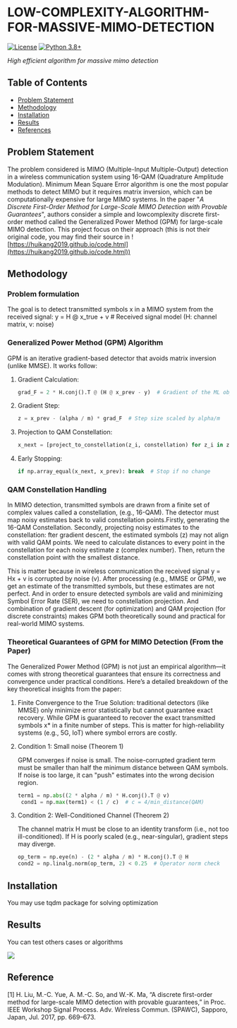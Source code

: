 # LOW-COMPLEXITY-ALGORITHM-FOR-MASSIVE-MIMO-DETECTION

[![License](https://img.shields.io/badge/license-MIT-blue.svg)](LICENSE)
[![Python 3.8+](https://img.shields.io/badge/python-3.8%2B-blue)](https://www.python.org/)

*High efficient algorithm for massive mimo detection*

## Table of Contents
- [Problem Statement](#problem-statement)
- [Methodology](#methodology)
- [Installation](#installation)
- [Results](#results)
- [References](#references)
## Problem Statement

The problem considered is MIMO (Multiple-Input Multiple-Output) detection in a wireless communication system using 16-QAM (Quadrature Amplitude Modulation). Minimum Mean Square Error algorithm is one the most popular methods to detect MIMO but it requires matrix inversion, which can be computationally expensive for large MIMO systems. In the paper "*A Discrete First-Order Method for Large-Scale MIMO Detection with Provable Guarantees*", authors consider a simple and lowcomplexity discrete first-order method called the Generalized Power Method (GPM) for large-scale MIMO detection. This project focus on their approach (this is not their original code, you may find their source in ![https://huikang2019.github.io/code.html](https://huikang2019.github.io/code.html))

## Methodology

### Problem formulation
The goal is to detect transmitted symbols x in a MIMO system from the received signal: y = H @ x_true + v  # Received signal model (H: channel matrix, v: noise)
### Generalized Power Method (GPM) Algorithm
GPM is an iterative gradient-based detector that avoids matrix inversion (unlike MMSE). It works follow:
1. Gradient Calculation:
   ```python
   grad_F = 2 * H.conj().T @ (H @ x_prev - y)  # Gradient of the ML objective
   ```
2. Gradient Step:
   ```python
   z = x_prev - (alpha / m) * grad_F  # Step size scaled by alpha/m
   ```
3. Projection to QAM Constellation:
   ```python
   x_next = [project_to_constellation(z_i, constellation) for z_i in z]  # Nearest QAM point
   ```
4. Early Stopping:
   ```python
   if np.array_equal(x_next, x_prev): break  # Stop if no change
   ```
### QAM Constellation Handling

In MIMO detection, transmitted symbols are drawn from a finite set of complex values called a constellation, (e.g., 16-QAM). The detector must map noisy estimates back to valid constellation points.Firstly, generating the 16-QAM Constellation. Secondly, projecting noisy estimates to the constellation: fter gradient descent, the estimated symbols (z) may not align with valid QAM points. We need to calculate distances to every point in the constellation for each noisy estimate z (complex number). Then, return the constellation point with the smallest distance.

This is matter because in wireless communication the received signal y = Hx + v is corrupted by noise (v). After processing (e.g., MMSE or GPM), we get an estimate of the transmitted symbols, but these estimates are not perfect. And in order to ensure detected symbols are valid and minimizing Symbol Error Rate (SER), we need to constellation projection. And combination of gradient descent (for optimization) and QAM projection (for discrete constraints) makes GPM both theoretically sound and practical for real-world MIMO systems.

### Theoretical Guarantees of GPM for MIMO Detection (From the Paper)

The Generalized Power Method (GPM) is not just an empirical algorithm—it comes with strong theoretical guarantees that ensure its correctness and convergence under practical conditions. Here’s a detailed breakdown of the key theoretical insights from the paper:

1. Finite Convergence to the True Solution: traditional detectors (like MMSE) only minimize error statistically but cannot guarantee exact recovery. While GPM is guaranteed to recover the exact transmitted symbols x* in a finite number of steps. This is matter for high-reliability systems (e.g., 5G, IoT) where symbol errors are costly.
   
2. Condition 1: Small noise (Theorem 1)

   GPM converges if noise is small. The noise-corrupted gradient term must be smaller than half the minimum distance between QAM symbols. If noise is too large, it can "push" estimates into the wrong decision region.
   ```python
   term1 = np.abs((2 * alpha / m) * H.conj().T @ v)
    cond1 = np.max(term1) < (1 / c)  # c = 4/min_distance(QAM)
   ```
3. Condition 2: Well-Conditioned Channel (Theorem 2)

   The channel matrix H must be close to an identity transform (i.e., not too ill-conditioned). If H is poorly scaled (e.g., near-singular), gradient steps may diverge.
    ```python
    op_term = np.eye(n) - (2 * alpha / m) * H.conj().T @ H
    cond2 = np.linalg.norm(op_term, 2) < 0.25  # Operator norm check
    ```
## Installation
You may use tqdm package for solving optimization 
## Results 
You can test others cases or algorithms 

![](https://github.com/KingdomNguyen/image/blob/main/Screenshot%202025-07-28%20060741.jpg?raw=true)

## Reference
[1] H. Liu, M.-C. Yue, A. M.-C. So, and W.-K. Ma, “A discrete first-order
method for large-scale MIMO detection with provable guarantees,”
in Proc. IEEE Workshop Signal Process. Adv. Wireless Commun.
(SPAWC), Sapporo, Japan, Jul. 2017, pp. 669–673.

   

   
